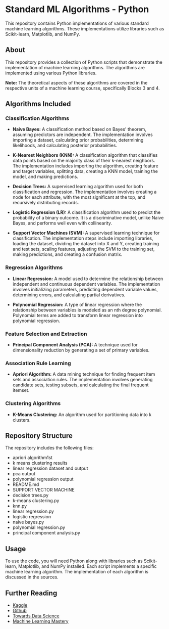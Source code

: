 # Standard ML Algorithms - Python

This repository contains Python implementations of various standard machine learning algorithms. These implementations utilize libraries such as Scikit-learn, Matplotlib, and NumPy.

## About
This repository provides a collection of Python scripts that demonstrate the implementation of machine learning algorithms. The algorithms are implemented using various Python libraries.

**Note:** The theoretical aspects of these algorithms are covered in the respective units of a machine learning course, specifically Blocks 3 and 4.

## Algorithms Included

### Classification Algorithms
- **Naive Bayes:** A classification method based on Bayes' theorem, assuming predictors are independent. The implementation involves importing a dataset, calculating prior probabilities, determining likelihoods, and calculating posterior probabilities.
  
- **K-Nearest Neighbors (KNN):** A classification algorithm that classifies data points based on the majority class of their k-nearest neighbors. The implementation includes importing the algorithm, creating feature and target variables, splitting data, creating a KNN model, training the model, and making predictions.
  
- **Decision Trees:** A supervised learning algorithm used for both classification and regression. The implementation involves creating a node for each attribute, with the most significant at the top, and recursively distributing records.
  
- **Logistic Regression (LR):** A classification algorithm used to predict the probability of a binary outcome. It is a discriminative model, unlike Naive Bayes, and performs well even with collinearity.
  
- **Support Vector Machines (SVM):** A supervised learning technique for classification. The implementation steps include importing libraries, loading the dataset, dividing the dataset into X and Y, creating training and test sets, scaling features, adjusting the SVM to the training set, making predictions, and creating a confusion matrix.

### Regression Algorithms
- **Linear Regression:** A model used to determine the relationship between independent and continuous dependent variables. The implementation involves initializing parameters, predicting dependent variable values, determining errors, and calculating partial derivatives.
  
- **Polynomial Regression:** A type of linear regression where the relationship between variables is modeled as an nth degree polynomial. Polynomial terms are added to transform linear regression into polynomial regression.

### Feature Selection and Extraction
- **Principal Component Analysis (PCA):** A technique used for dimensionality reduction by generating a set of primary variables.

### Association Rule Learning
- **Apriori Algorithm:** A data mining technique for finding frequent item sets and association rules. The implementation involves generating candidate sets, testing subsets, and calculating the final frequent itemset.

### Clustering Algorithms
- **K-Means Clustering:** An algorithm used for partitioning data into k clusters.

## Repository Structure
The repository includes the following files:
- apriori algorithm1st
- k means clustering results
- linear regression dataset and output
- pca output
- polynomial regression output
- README.md
- SUPPORT VECTOR MACHINE
- decision trees.py
- k-means clustering.py
- knn.py
- linear regression.py
- logistic regression
- naive bayes.py
- polynomial regression.py
- principal component analysis.py

## Usage
To use the code, you will need Python along with libraries such as Scikit-learn, Matplotlib, and NumPy installed. Each script implements a specific machine learning algorithm. The implementation of each algorithm is discussed in the sources.

## Further Reading
- [Kaggle](https://www.kaggle.com)
- [Github](https://github.com)
- [Towards Data Science](https://towardsdatascience.com)
- [Machine Learning Mastery](https://machinelearningmastery.com)
